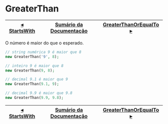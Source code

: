 # GreaterThan

[◂ StartsWith](05-startswith.md) | [Sumário da Documentação](indice.md) | [GreaterThanOrEqualTo ▸](06-greaterthanorequalto.md)
-- | -- | --

O número é maior do que o esperado.

```php
// string numérica 9 é maior que 8
new GreaterThan('9', 8);

// inteiro 9 é maior que 8
new GreaterThan(9, 8);

// decimal 9.1 é maior que 9
new GreaterThan(9.1, 9);

// decimal 9.9 é maior que 9.8
new GreaterThan(9.9, 9.8);
```

[◂ StartsWith](05-startswith.md) | [Sumário da Documentação](indice.md) | [GreaterThanOrEqualTo ▸](06-greaterthanorequalto.md)
-- | -- | --
